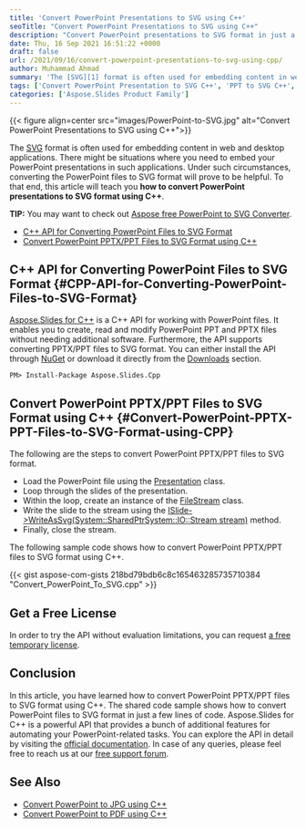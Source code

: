 ```yaml
---
title: 'Convert PowerPoint Presentations to SVG using C++'
seoTitle: "Convert PowerPoint Presentations to SVG using C++"
description: "Convert PowerPoint presentations to SVG format in just a few lines of code with the robust and easy to use Aspose.Slides for C++ API."
date: Thu, 16 Sep 2021 16:51:22 +0000
draft: false
url: /2021/09/16/convert-powerpoint-presentations-to-svg-using-cpp/
author: Muhammad Ahmad
summary: 'The [SVG][1] format is often used for embedding content in web and desktop applications. There might be situations where you need to embed your PowerPoint presentations in such applications. Under such circumstances, converting the PowerPoint files to SVG format will prove to be helpful. To that end, this article will teach you **how to convert PowerPoint presentations to SVG format using C++**.'
tags: ['Convert PowerPoint Presentation to SVG C++', 'PPT to SVG C++', 'PPTX to SVG C++']
categories: ['Aspose.Slides Product Family']
---
```




{{< figure align=center src="images/PowerPoint-to-SVG.jpg" alt="Convert PowerPoint Presentations to SVG using C++">}}


The [SVG][2] format is often used for embedding content in web and desktop applications. There might be situations where you need to embed your PowerPoint presentations in such applications. Under such circumstances, converting the PowerPoint files to SVG format will prove to be helpful. To that end, this article will teach you **how to convert PowerPoint presentations to SVG format using C++**.

**TIP:** You may want to check out [Aspose free PowerPoint to SVG Converter][3].

*   [C++ API for Converting PowerPoint Files to SVG Format][4]
*   [Convert PowerPoint PPTX/PPT Files to SVG Format using C++][5]

## C++ API for Converting PowerPoint Files to SVG Format {#CPP-API-for-Converting-PowerPoint-Files-to-SVG-Format}

[Aspose.Slides for C++][6] is a C++ API for working with PowerPoint files. It enables you to create, read and modify PowerPoint PPT and PPTX files without needing additional software. Furthermore, the API supports converting PPTX/PPT files to SVG format. You can either install the API through [NuGet][7] or download it directly from the [Downloads][8] section.

```
PM> Install-Package Aspose.Slides.Cpp
```

## Convert PowerPoint PPTX/PPT Files to SVG Format using C++ {#Convert-PowerPoint-PPTX-PPT-Files-to-SVG-Format-using-CPP}

The following are the steps to convert PowerPoint PPTX/PPT files to SVG format.

*   Load the PowerPoint file using the [Presentation][9] class.
*   Loop through the slides of the presentation.
*   Within the loop, create an instance of the [FileStream][10] class.
*   Write the slide to the stream using the [ISlide->WriteAsSvg(System::SharedPtr<System::IO::Stream> stream)][11] method.
*   Finally, close the stream.

The following sample code shows how to convert PowerPoint PPTX/PPT files to SVG format using C++.

{{< gist aspose-com-gists 218bd79bdb6c8c165463285735710384 "Convert_PowerPoint_To_SVG.cpp" >}}

## Get a Free License

In order to try the API without evaluation limitations, you can request [a free temporary license][12].

## Conclusion

In this article, you have learned how to convert PowerPoint PPTX/PPT files to SVG format using C++. The shared code sample shows how to convert PowerPoint files to SVG format in just a few lines of code. Aspose.Slides for C++ is a powerful API that provides a bunch of additional features for automating your PowerPoint-related tasks. You can explore the API in detail by visiting the [official documentation][13]. In case of any queries, please feel free to reach us at our [free support forum][14].

## See Also

*   [Convert PowerPoint to JPG using C++][15]
*   [Convert PowerPoint to PDF using C++][16]




[1]: https://docs.fileformat.com/page-description-language/svg/
[2]: https://docs.fileformat.com/page-description-language/svg/
[3]: https://products.aspose.app/slides/conversion/ppt-to-svg
[4]: #CPP-API-for-Converting-PowerPoint-Files-to-SVG-Format
[5]: #Convert-PowerPoint-PPTX-PPT-Files-to-SVG-Format-using-CPP
[6]: https://products.aspose.com/slides/cpp
[7]: https://www.nuget.org/packages/Aspose.Slides.Cpp
[8]: https://downloads.aspose.com/slides/cpp
[9]: https://apireference.aspose.com/slides/cpp/class/aspose.slides.presentation
[10]: https://apireference.aspose.com/slides/cpp/class/system.i_o.file_stream
[11]: https://apireference.aspose.com/slides/cpp/class/aspose.slides.i_slide#a88db426e1ea6a9aaebe03dc391cb8d7d
[12]: https://purchase.aspose.com/temporary-license
[13]: https://docs.aspose.com/slides/cpp/
[14]: https://forum.aspose.com/c/slides/11
[15]: https://blog.aspose.com/2021/03/06/convert-powerpoint-to-jpg-using-cpp/
[16]: https://blog.aspose.com/2021/03/03/convert-powerpoint-to-pdf-using-cpp/





